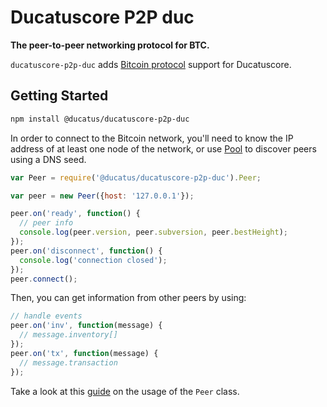 # Ducatuscore P2P duc

**The peer-to-peer networking protocol for BTC.**

`ducatuscore-p2p-duc` adds [Bitcoin protocol](https://en.bitcoin.it/wiki/Protocol_documentation) support for Ducatuscore.

## Getting Started

```sh
npm install @ducatus/ducatuscore-p2p-duc
```

In order to connect to the Bitcoin network, you'll need to know the IP address of at least one node of the network, or use [Pool](./docs/pool.md) to discover peers using a DNS seed.

```javascript
var Peer = require('@ducatus/ducatuscore-p2p-duc').Peer;

var peer = new Peer({host: '127.0.0.1'});

peer.on('ready', function() {
  // peer info
  console.log(peer.version, peer.subversion, peer.bestHeight);
});
peer.on('disconnect', function() {
  console.log('connection closed');
});
peer.connect();
```

Then, you can get information from other peers by using:

```javascript
// handle events
peer.on('inv', function(message) {
  // message.inventory[]
});
peer.on('tx', function(message) {
  // message.transaction
});
```

Take a look at this [guide](./docs/peer.md) on the usage of the `Peer` class.